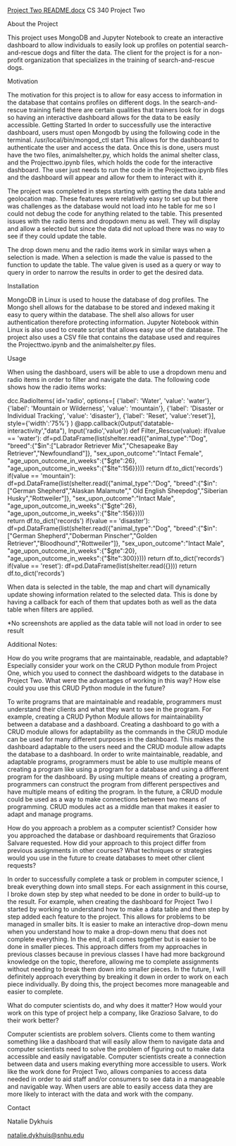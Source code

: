 [Project Two README.docx](https://github.com/nat-dykh/protfolio/files/6989198/Project.Two.README.docx)
CS 340 Project Two

About the Project

This project uses MongoDB and Jupyter Notebook to create an interactive dashboard to allow individuals to easily look up profiles on potential search-and-rescue dogs and filter the data. The client for the project is for a non-profit organization that specializes in the training of search-and-rescue dogs.

Motivation

The motivation for this project is to allow for easy access to information in the database that contains profiles on different dogs. In the search-and-rescue training field there are certain qualities that trainers look for in dogs so having an interactive dashboard allows for the data to be easily accessible.
Getting Started
In order to successfully use the interactive dashboard, users must open Mongodb by using the following code in the terminal.
/usr/local/bin/mongod_ctl start
This allows for the dashboard to authenticate the user and access the data.
Once this is done, users must have the two files, animalshelter.py, which holds the animal shelter class, and the Projecttwo.ipynb files, which holds the code for the interactive dashboard. The user just needs to run the code in the Projecttwo.ipynb files and the dashboard will appear and allow for them to interact with it.

The project was completed in steps starting with getting the data table and geolocation map. These features were relatively easy to set up but there was challenges as the database would not load into he table for me so I could not debug the code for anything related to the table. This presented issues with the radio items and dropdown menu as well. They will display and allow a selected but since the data did not upload there was no way to see if they could update the table.

The drop down menu and the radio items work in similar ways when a selection is made. When a selection is made the value is passed to the function to update the table. The value given is used as a query or way to query in order to narrow the results in order to get the desired data.

Installation

MongoDB in Linux is used to house the database of dog profiles. The Mongo shell allows for the database to be stored and indexed making it easy to query within the database. The shell also allows for user authentication therefore protecting information. Jupyter Notebook within Linux is also used to create script that allows easy use of the database. The project also uses a CSV file that contains the database used and requires the Projecttwo.ipynb and the animalshelter.py files.

Usage

When using the dashboard, users will be able to use a dropdown menu and radio items in order to filter and navigate the data. The following code shows how the radio items works:

dcc.RadioItems(
        id='radio',
        options=[
            {'label': 'Water', 'value': 'water'},
            {'label': 'Mountain or Wilderness', 'value': 'mountain'},
            {'label': 'Disaster or Individual Tracking', 'value': 'disaster'},
            {'label': 'Reset', 'value':'reset'}],
        style={'width':'75%'}
    )
@app.callback(Output('datatable-interactivity',"data"),
             Input('radio','value'))
def Filter_Rescue(value):
    if(value == 'water'):
        df=pd.DataFrame(list(shelter.read({"animal_type":"Dog",
        "breed":{"$in":["Labrador Retriever Mix","Chesapeake Bay Retriever","Newfoundland"]},
        "sex_upon_outcome":"Intact Female",
        "age_upon_outcome_in_weeks":{"$gte":26},
        "age_upon_outcome_in_weeks":{"$lte":156}})))
        return df.to_dict('records')
    if(value == 'mountain'):
        df=pd.DataFrame(list(shelter.read({"animal_type":"Dog",
        "breed":{"$in":["German Shepherd","Alaskan Malamute"," Old English Sheepdog","Siberian Husky","Rottweiler"]},
        "sex_upon_outcome":"Intact Male",
        "age_upon_outcome_in_weeks":{"$gte":26},
        "age_upon_outcome_in_weeks":{"$lte":156}})))  
        return df.to_dict('records')
    if(value == 'disaster'):
        df=pd.DataFrame(list(shelter.read({"animal_type":"Dog",
        "breed":{"$in":["German Shepherd","Doberman Pinscher","Golden Retriever","Bloodhound","Rottweiler"]},
        "sex_upon_outcome":"Intact Male",
        "age_upon_outcome_in_weeks":{"$gte":20},
        "age_upon_outcome_in_weeks":{"$lte":300}})))
        return df.to_dict('records')
    if(value == 'reset'):
        df=pd.DataFrame(list(shelter.read({})))
        return df.to_dict('records')

When data is selected in the table, the map and chart will dynamically update showing information related to the selected data. This is done by having a callback for each of them that updates both as well as the data table when filters are applied.

*No screenshots are applied as the data table will not load in order to see result

Additional Notes:

How do you write programs that are maintainable, readable, and adaptable? Especially consider your work on the CRUD Python module from Project One, which you used to connect the dashboard widgets to the database in Project Two. What were the advantages of working in this way? How else could you use this CRUD Python module in the future?
       
  To write programs that are maintainable and readable, programmers must understand their clients and what they want to see in the program. For example, creating a CRUD Python Module allows for maintainability between a database and a dashboard. Creating a dashboard to go with a CRUD module allows for adaptability as the commands in the CRUD module can be used for many different purposes in the dashboard. This makes the dashboard adaptable to the users need and the CRUD module allow adapts the database to a dashboard. In order to write maintainable, readable, and adaptable programs, programmers must be able to use multiple means of creating a program like using a program for a database and using a different program for the dashboard. By using multiple means of creating a program, programmers can construct the program from different perspectives and have multiple means of editing the program. In the future, a CRUD module could be used as a way to make connections between two means of programming. CRUD modules act as a middle man that makes it easier to adapt and manage programs.

How do you approach a problem as a computer scientist? Consider how you approached the database or dashboard requirements that Grazioso Salvare requested. How did your approach to this project differ from previous assignments in other courses? What techniques or strategies would you use in the future to create databases to meet other client requests?
       
   In order to successfully complete a task or problem in computer science, I break everything down into small steps. For each assignment in this course, I broke down step by step what needed to be done in order to build-up to the result. For example, when creating the dashboard for Project Two I started by working to understand how to make a data table and then step by step added each feature to the project. This allows for problems to be managed in smaller bits. It is easier to make an interactive drop-down menu when you understand how to make a drop-down menu that does not complete everything. In the end, it all comes together but is easier to be done in smaller pieces. This approach differs from my approaches in previous classes because in previous classes I have had more background knowledge on the topic, therefore, allowing me to complete assignments without needing to break them down into smaller pieces. In the future, I will definitely approach everything by breaking it down in order to work on each piece individually. By doing this, the project becomes more manageable and easier to complete.
   
   What do computer scientists do, and why does it matter? How would your work on this type of project help a company, like Grazioso Salvare, to do their work better?
        
   Computer scientists are problem solvers. Clients come to them wanting something like a dashboard that will easily allow them to navigate data and computer scientists need to solve the problem of figuring out to make data accessible and easily navigatable. Computer scientists create a connection between data and users making everything more accessible to users. Work like the work done for Project Two, allows companies to access data needed in order to aid staff and/or consumers to see data in a manageable and navigable way. When users are able to easily access data they are more likely to interact with the data and work with the company.

Contact

Natalie Dykhuis

natalie.dykhuis@snhu.edu
